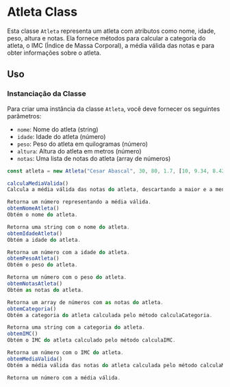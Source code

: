 # Atleta Class

Esta classe `Atleta` representa um atleta com atributos como nome, idade, peso, altura e notas. Ela fornece métodos para calcular a categoria do atleta, o IMC (Índice de Massa Corporal), a média válida das notas e para obter informações sobre o atleta.

## Uso

### Instanciação da Classe

Para criar uma instância da classe `Atleta`, você deve fornecer os seguintes parâmetros:
- `nome`: Nome do atleta (string)
- `idade`: Idade do atleta (número)
- `peso`: Peso do atleta em quilogramas (número)
- `altura`: Altura do atleta em metros (número)
- `notas`: Uma lista de notas do atleta (array de números)

```javascript
const atleta = new Atleta("Cesar Abascal", 30, 80, 1.7, [10, 9.34, 8.42, 10, 7.88]);

calculaMediaValida()
Calcula a média válida das notas do atleta, descartando a maior e a menor nota.

Retorna um número representando a média válida.
obtemNomeAtleta()
Obtém o nome do atleta.

Retorna uma string com o nome do atleta.
obtemIdadeAtleta()
Obtém a idade do atleta.

Retorna um número com a idade do atleta.
obtemPesoAtleta()
Obtém o peso do atleta.

Retorna um número com o peso do atleta.
obtemNotasAtleta()
Obtém as notas do atleta.

Retorna um array de números com as notas do atleta.
obtemCategoria()
Obtém a categoria do atleta calculada pelo método calculaCategoria.

Retorna uma string com a categoria do atleta.
obtemIMC()
Obtém o IMC do atleta calculado pelo método calculaIMC.

Retorna um número com o IMC do atleta.
obtemMediaValida()
Obtém a média válida das notas do atleta calculada pelo método calculaMediaValida.

Retorna um número com a média válida.